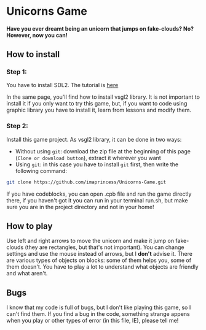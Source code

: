 # Unicorns Game

#### Have you ever dreamt being an unicorn that jumps on fake-clouds? No? However, now you can!

## How to install
### Step 1: 
You have to install SDL2. The tutorial is [here](https://github.com/alessandro-bugatti/vsgl2/blob/master/README.md)

In the same page, you'll find how to install vsgl2 library. It is not important to install it if you only want to try this game, but, if you want to code using graphic library you have to install it, learn from lessons and modify them. 
### Step 2: 
Install this game project.
As vsgl2 library, it can be done in two ways:
- Without using ```git```: download the zip file at the beginning of this page (```Clone or download button```), extract it wherever you want
- Using ```git```: in this case you have to install ```git``` first, then write the following command:
```bash
git clone https://github.com/imaprincess/Unicorns-Game.git
```  
If you have codeblocks, you can open .cpb file and run the game directly there, if you haven't got it you can run in your terminal run.sh, but make sure you are in the project directory and not in your home! 

## How to play
Use left and right arrows to move the unicorn and make it jump on fake-clouds (they are rectangles, but that's not important).
You can change settings and use the mouse instead of arrows, but I **don't** advise it. 
There are various types of objects on blocks: some of them helps you, some of them doesn't. You have to play a lot to understand what objects are friendly and what aren't.

## Bugs
I know that my code is full of bugs, but I don't like playing this game, so I can't find them.
If you find a bug in the code, something strange appens when you play or other types of error (in this file, IE), please tell me!
